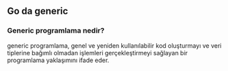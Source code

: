 ## Go da generic

### Generic programlama nedir?
 generic programlama, genel ve yeniden kullanılabilir kod oluşturmayı ve veri tiplerine bağımlı olmadan işlemleri gerçekleştirmeyi sağlayan bir programlama yaklaşımını ifade eder.